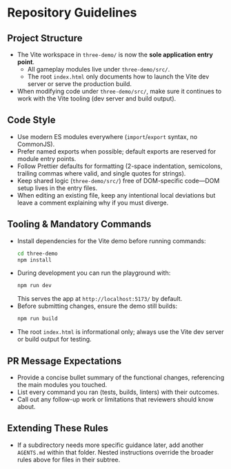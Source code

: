 # Repository Guidelines

## Project Structure
- The Vite workspace in `three-demo/` is now the **sole application entry point**.
  - All gameplay modules live under `three-demo/src/`.
  - The root `index.html` only documents how to launch the Vite dev server or serve the production build.
- When modifying code under `three-demo/src/`, make sure it continues to work with the Vite tooling (dev server and build output).

## Code Style
- Use modern ES modules everywhere (`import`/`export` syntax, no CommonJS).
- Prefer named exports when possible; default exports are reserved for module entry points.
- Follow Prettier defaults for formatting (2-space indentation, semicolons, trailing commas where valid, and single quotes for strings).
- Keep shared logic (`three-demo/src/`) free of DOM-specific code—DOM setup lives in the entry files.
- When editing an existing file, keep any intentional local deviations but leave a comment explaining why if you must diverge.

## Tooling & Mandatory Commands
- Install dependencies for the Vite demo before running commands:
  ```sh
  cd three-demo
  npm install
  ```
- During development you can run the playground with:
  ```sh
  npm run dev
  ```
  This serves the app at `http://localhost:5173/` by default.
- Before submitting changes, ensure the demo still builds:
  ```sh
  npm run build
  ```
- The root `index.html` is informational only; always use the Vite dev server or build output for testing.

## PR Message Expectations
- Provide a concise bullet summary of the functional changes, referencing the main modules you touched.
- List every command you ran (tests, builds, linters) with their outcomes.
- Call out any follow-up work or limitations that reviewers should know about.

## Extending These Rules
- If a subdirectory needs more specific guidance later, add another `AGENTS.md` within that folder. Nested instructions override the broader rules above for files in their subtree.
